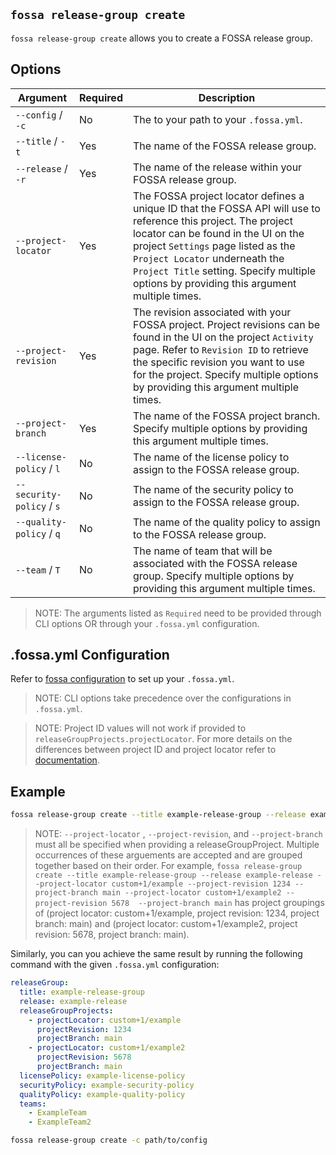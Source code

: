 ## `fossa release-group create`

`fossa release-group create` allows you to create a FOSSA release group.

## Options

Argument                  | Required | Description
--------------------------|----------|--------------------------------------------------------------------------------------------------------------------------------------
`--config` / `-c`         | No       | The to your path to your `.fossa.yml`.
`--title` / `-t`          | Yes      | The name of the FOSSA release group.
`--release` / `-r`        | Yes      | The name of the release within your FOSSA release group.
`--project-locator`       | Yes      | The FOSSA project locator defines a unique ID that the FOSSA API will use to reference this project. The project locator can be found in the UI on the project `Settings` page listed as the `Project Locator` underneath the `Project Title` setting. Specify multiple options by providing this argument multiple times.
`--project-revision`      | Yes      | The revision associated with your FOSSA project. Project revisions can be found in the UI on the project `Activity` page. Refer to `Revision ID` to retrieve the specific revision you want to use for the project. Specify multiple options by providing this argument multiple times.
`--project-branch`        | Yes      | The name of the FOSSA project branch. Specify multiple options by providing this argument multiple times.
`--license-policy` / `l`  | No       | The name of the license policy to assign to the FOSSA release group. 
`--security-policy` / `s` | No       | The name of the security policy to assign to the FOSSA release group. 
`--quality-policy` / `q`  | No       | The name of the quality policy to assign to the FOSSA release group.
`--team` / `T`            | No       | The name of team that will be associated with the FOSSA release group. Specify multiple options by providing this argument multiple times.

> NOTE: The arguments listed as `Required` need to be provided through CLI options OR through your `.fossa.yml` configuration.

## .fossa.yml Configuration

Refer to [fossa configuration](../../files/fossa-yml.md) to set up your `.fossa.yml`.

> NOTE: CLI options take precedence over the configurations in `.fossa.yml`.

> NOTE: Project ID values will not work if provided to `releaseGroupProjects.projectLocator`. For more details on the differences between project ID and project locator refer to [documentation](../../files/fossa-yml.md#what-is-the-difference-between-project-id-and-project-locator).

## Example

```bash
fossa release-group create --title example-release-group --release example-release --project-locator custom+1/example --project-revision 1234 --project-branch main --project-locator custom+1/example2 --project-revision 5678 --project-branch main --license-policy example-license-policy --security-policy example-security-policy --quality-policy example-quality-policy --team ExampleTeam --team ExampleTeam2
``` 

>NOTE: `--project-locator` , `--project-revision`, and `--project-branch` must all be specified when providing a releaseGroupProject. Multiple occurrences of these arguements are accepted and are grouped together based on their order. For example, `fossa release-group create --title example-release-group --release example-release --project-locator custom+1/example --project-revision 1234 --project-branch main --project-locator custom+1/example2 --project-revision 5678  --project-branch main` has project groupings of (project locator: custom+1/example, project revision: 1234, project branch: main) and (project locator: custom+1/example2, project revision: 5678, project branch: main).

Similarly, you can you achieve the same result by running the following command with the given `.fossa.yml` configuration:

```yaml
releaseGroup:
  title: example-release-group
  release: example-release
  releaseGroupProjects:
    - projectLocator: custom+1/example
      projectRevision: 1234
      projectBranch: main 
    - projectLocator: custom+1/example2
      projectRevision: 5678
      projectBranch: main
  licensePolicy: example-license-policy
  securityPolicy: example-security-policy
  qualityPolicy: example-quality-policy
  teams:
    - ExampleTeam
    - ExampleTeam2
```

```bash
fossa release-group create -c path/to/config
``` 
